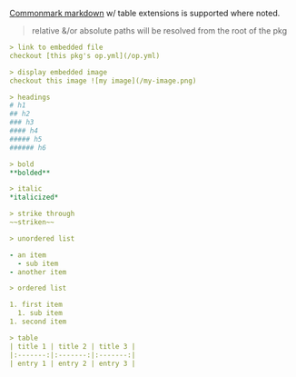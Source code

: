 [Commonmark markdown](http://commonmark.org/) w/ table extensions is
supported where noted.

> relative &/or absolute paths will be resolved from the root of the pkg

```yaml
> link to embedded file
checkout [this pkg's op.yml](/op.yml)

> display embedded image
checkout this image ![my image](/my-image.png)

> headings
# h1
## h2
### h3
#### h4
##### h5
###### h6

> bold
**bolded**

> italic
*italicized*

> strike through
~~striken~~

> unordered list

- an item
  - sub item
- another item

> ordered list

1. first item
  1. sub item
1. second item

> table
| title 1 | title 2 | title 3 |
|:-------:|:-------:|:-------:|
| entry 1 | entry 2 | entry 3 |
```
